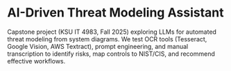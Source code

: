 # AI-Driven Threat Modeling Assistant
Capstone project (KSU IT 4983, Fall 2025) exploring LLMs for automated threat modeling from system diagrams. We test OCR tools (Tesseract, Google Vision, AWS Textract), prompt engineering, and manual transcription to identify risks, map controls to NIST/CIS, and recommend effective workflows.
